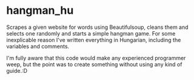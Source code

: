 # hangman_hu
Scrapes a given website for words using Beautifulsoup, cleans them and selects one randomly and starts a simple hangman game. 
For some inexplicable reason I've written everything in Hungarian, including the variables and comments.

I'm fully aware that this code would make any experienced programmer weep, but the point was to create something without using any kind of guide.:D
